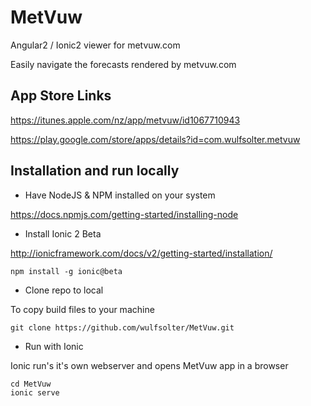 # MetVuw
Angular2 / Ionic2 viewer for metvuw.com 

Easily navigate the forecasts rendered by metvuw.com

## App Store Links
https://itunes.apple.com/nz/app/metvuw/id1067710943

https://play.google.com/store/apps/details?id=com.wulfsolter.metvuw

## Installation and run locally

* Have NodeJS & NPM installed on your system

https://docs.npmjs.com/getting-started/installing-node

* Install Ionic 2 Beta

http://ionicframework.com/docs/v2/getting-started/installation/

    npm install -g ionic@beta

* Clone repo to local

To copy build files to your machine 

    git clone https://github.com/wulfsolter/MetVuw.git

* Run with Ionic

Ionic run's it's own webserver and opens MetVuw app in a browser

    cd MetVuw
    ionic serve
